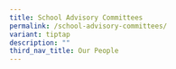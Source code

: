 ```yaml
---
title: School Advisory Committees
permalink: /school-advisory-committees/
variant: tiptap
description: ""
third_nav_title: Our People
---
```

